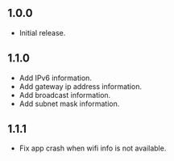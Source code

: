 ## 1.0.0

* Initial release.

## 1.1.0

* Add IPv6 information.
* Add gateway ip address information.
* Add broadcast information.
* Add subnet mask information.

## 1.1.1

* Fix app crash when wifi info is not available.